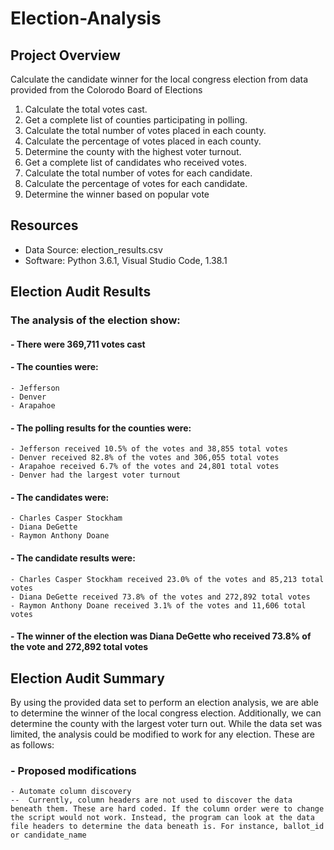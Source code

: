 # Election-Analysis

## Project Overview
Calculate the candidate winner for the local congress election from data provided from the Colorodo Board of Elections

1. Calculate the total votes cast.
2. Get a complete list of counties participating in polling.
3. Calculate the total number of votes placed in each county.
4. Calculate the percentage of votes placed in each county.
5. Determine the county with the highest voter turnout.
6. Get a complete list of candidates who received votes.
7. Calculate the total number of votes for each candidate.
8. Calculate the percentage of votes for each candidate.
9. Determine the winner based on popular vote

## Resources
- Data Source: election_results.csv
- Software: Python 3.6.1, Visual Studio Code, 1.38.1

## Election Audit Results
### The analysis of the election show:
#### - There were 369,711 votes cast
#### - The counties were:
    - Jefferson
    - Denver
    - Arapahoe
#### - The polling results for the counties were:
    - Jefferson received 10.5% of the votes and 38,855 total votes
    - Denver received 82.8% of the votes and 306,055 total votes
    - Arapahoe received 6.7% of the votes and 24,801 total votes
    - Denver had the largest voter turnout
#### - The candidates were:
    - Charles Casper Stockham
    - Diana DeGette
    - Raymon Anthony Doane
#### - The candidate results were:
    - Charles Casper Stockham received 23.0% of the votes and 85,213 total votes
    - Diana DeGette received 73.8% of the votes and 272,892 total votes
    - Raymon Anthony Doane received 3.1% of the votes and 11,606 total votes
#### - The winner of the election was Diana DeGette who received 73.8% of the vote and 272,892 total votes

## Election Audit Summary
By using the provided data set to perform an election analysis, we are able to determine the winner of the local congress election. Additionally, we can determine the county with the largest voter turn out. While the data set was limited, the analysis could be modified to work for any election. These are as follows:

### - Proposed modifications
    - Automate column discovery
    --  Currently, column headers are not used to discover the data beneath them. These are hard coded. If the column order were to change the script would not work. Instead, the program can look at the data file headers to determine the data beneath is. For instance, ballot_id or candidate_name